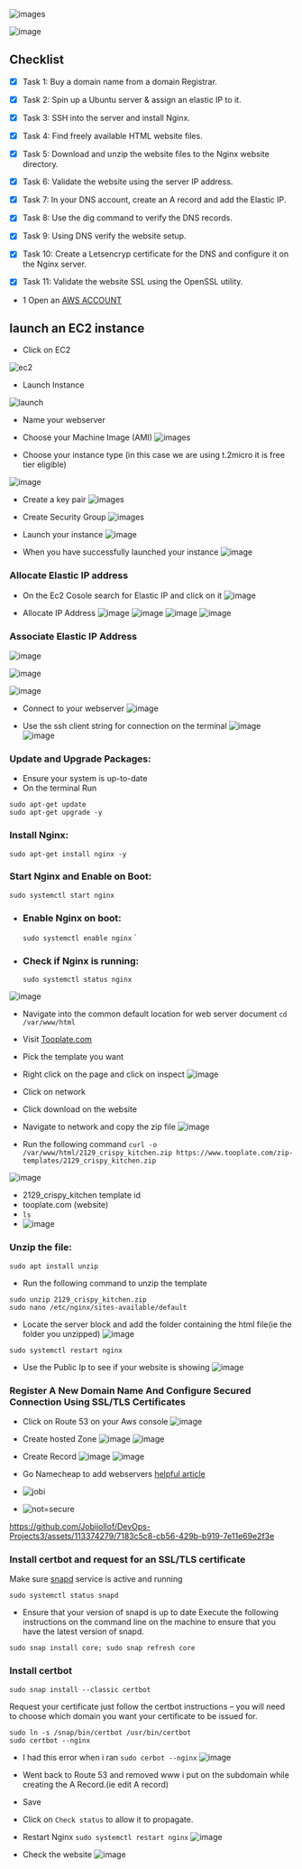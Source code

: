 

![images](./images/List%20of%20Projects.png)

![image](./images/project1.png)

## Checklist

- [x] Task 1: Buy a domain name from a domain Registrar.
- [x] Task 2: Spin up a Ubuntu server & assign an elastic IP to it.
- [x] Task 3: SSH into the server and install Nginx.
- [x] Task 4: Find freely available HTML website files.
- [x] Task 5: Download and unzip the website files to the Nginx website directory.
- [x] Task 6: Validate the website using the server IP address.
- [x] Task 7: In your DNS account, create an A record and add the Elastic IP.
- [x] Task 8: Use the dig command to verify the DNS records.
- [x] Task 9: Using DNS verify the website setup.
- [x] Task 10: Create a Letsencryp certificate for the DNS and configure it on the Nginx server.
- [x] Task 11: Validate the website SSL using the OpenSSL utility.


- 1 Open an [AWS ACCOUNT](https://www.googleadservices.com/pagead/aclk?sa=L&ai=DChcSEwiiud_K5PWDAxXaaUcBHXk1DIsYABAAGgJxdQ&ase=2&gclid=Cj0KCQiAh8OtBhCQARIsAIkWb6_8dRONbzczxip0iCBXWbQfznY39AZj7QVVu5aFOJUPYExe4s9cWQYaAp7FEALw_wcB&ei=UeKwZaq9FImQxc8PnLiJkAM&ohost=www.google.com&cid=CAESVeD26-ZLTaCtkOwQ4xmwh2XHc20AcjYx594xvpRb1yjwtenvRkRU5-U8tZvaQ3OCBlvdMZSfBo5wH1xBVTFCus7rxuOMNV5Snjb34KwOOQw9siv3VKA&sig=AOD64_0KR-DDwk2I0e_tnQeIm3pQm1ZHRQ&q&sqi=2&nis=4&adurl&ved=2ahUKEwjqqdbK5PWDAxUJSPEDHRxcAjIQ0Qx6BAgNEAE)

## launch an EC2 instance 

- Click on EC2 

![ec2](./images/ec-2.png)

- Launch Instance

![launch](./images/launch-instance.png)

- Name your webserver

- Choose your Machine Image  (AMI)
![images](./images/ubuntu-20.04.png)

- Choose your instance type (in this case we are using t.2micro it is free tier eligible)

![image](./images/instance-type.png)

- Create a key pair 
![images](./images/create-keypair.png)

- Create Security Group
![images](./images/SG-malawi.png)

- Launch your instance
![image](./images/launch.png)

- When you have successfully launched your instance
![image](./images/sucess.png)

### Allocate Elastic IP address
- On the Ec2 Cosole search for Elastic IP and click on it 
![image](./images/elastic%20ip.png)

- Allocate IP Address
![image](./images/Allocate%20ip-address.png)
![image](./images/elastic%20ip.png)
![image](./images/elastic-ip1.png)
![image](./images/allocate.png)

### Associate Elastic IP Address
![image](./images/associateip-instance.png)

![image](./images/associate.png)

![image](./images/sucess-ip.png)

- Connect to your webserver
![image](./images/connect-to%20webserver.png)

- Use the ssh client string for connection on the terminal
![image](./images/ssh-client.png)
![image](./images/yes.png)

### Update and Upgrade Packages:

- Ensure your system is up-to-date
- On the terminal Run

```
sudo apt-get update
sudo apt-get upgrade -y

```
### Install Nginx:
`sudo apt-get install nginx -y`

### Start Nginx and Enable on Boot:
`sudo systemctl start nginx`
 - ### Enable Nginx on boot:
    `sudo systemctl enable nginx`
`
  - ### Check if Nginx is running:
    `sudo systemctl status nginx`

![image](./images/nginx-running.png)

- Navigate into the common default location for web server document
`cd /var/www/html`

- Visit [Tooplate.com](https://www.tooplate.com/)

- Pick the template you want

- Right click on the page and click on inspect
![image](./images/inspect.png)

- Click on network

- Click download on the website

- Navigate to network and copy the zip file
![image](./images/download.png)

- Run the following command
`curl -o /var/www/html/2129_crispy_kitchen.zip https://www.tooplate.com/zip-templates/2129_crispy_kitchen.zip`

![image](./images/curl.png)

- 2129_crispy_kitchen template id
- tooplate.com (website)
- `ls`
- ![image](./images/ls.png)

### Unzip the file: 
`sudo apt install unzip`

- Run the following command to unzip the template
```
sudo unzip 2129_crispy_kitchen.zip
sudo nano /etc/nginx/sites-available/default
```
- Locate the server block and add the folder containing the html file(ie the folder you unzipped)
![image](./images/server-block.png)
 
`sudo systemctl restart nginx`

- Use the Public Ip to see if your website is showing
![image](./images/website.png)

### Register A New Domain Name And Configure Secured Connection Using SSL/TLS Certificates

- Click on Route 53 on your Aws console
![image](./images/Route53.png)

- Create hosted Zone
![image](./images/hosted-zones.png)
![image](./images/zone.png)

- Create Record
![image](./images/create-record.png)
![image](./images/webservers-route53.png)

- Go Namecheap to add webservers [helpful article](https://www.namecheap.com/support/knowledgebase/article.aspx/10371/2208/how-do-i-link-my-domain-to-amazon-web-services/)

- ![jobi](./images/jobi-jollof.png)
- ![not=secure](https://github.com/Jobijollof/DevOps-Projects3/assets/113374279/7179d206-5b92-4f36-b530-7098a0e99cd8)

https://github.com/Jobijollof/DevOps-Projects3/assets/113374279/7183c5c8-cb56-429b-b919-7e11e69e2f3e


### Install certbot and request for an SSL/TLS certificate
Make sure [snapd](https://snapcraft.io/snapd) service is active and running

`sudo systemctl status snapd`
- Ensure that your version of snapd is up to date Execute the following instructions on the command line on the machine to ensure that you have the latest version of snapd.

`sudo snap install core; sudo snap refresh core`


### Install certbot
`sudo snap install --classic certbot`

Request your certificate just follow the certbot instructions – you will need to choose which domain you want your certificate to be issued for.

```
sudo ln -s /snap/bin/certbot /usr/bin/certbot
sudo certbot --nginx

```
- I had this error when i ran `sudo cerbot --nginx`
![image](./images/WhatsApp%20Image%202024-01-27%20at%205.53.41%20AM.jpeg)

- Went back to Route 53 and removed www i put on the subdomain while creating the A Record.(ie edit A record)

- Save

- Click on `Check status` to allow it to propagate. 

- Restart Nginx
`sudo systemctl restart nginx`
![image](./images/end1.png)
- Check the website
![image](./images/end.png)

  






